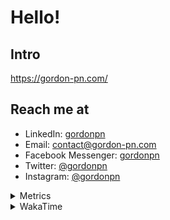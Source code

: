 # Hello!

## Intro

<https://gordon-pn.com/>

## Reach me at

- LinkedIn: [gordonpn](https://www.linkedin.com/in/gordonpn/)
- Email: [contact@gordon-pn.com](mailto:contact@gordon-pn.com)
- Facebook Messenger: [gordonpn](https://www.messenger.com/t/Gordonpn)
- Twitter: [@gordonpn](https://twitter.com/Gordonpn)
- Instagram: [@gordonpn](https://www.instagram.com/gordonpn/)

<details>
  <summary>Metrics</summary>

  <img align="center" src="https://github.com/gordonpn/gordonpn/blob/master/github-metrics.svg" alt="GitHub Metrics">

</details>

<details>
  <summary>WakaTime</summary>

  <!--START_SECTION:waka-->
📊 **This Week I Spent My Time On** 

```text
💬 Programming Languages: 
Other                    24 hrs 7 mins       ████████████████████████░   94.00 % 
Java                     35 mins             █░░░░░░░░░░░░░░░░░░░░░░░░   02.31 % 
Brazil Dependency Config 22 mins             ░░░░░░░░░░░░░░░░░░░░░░░░░   01.49 % 
TypeScript               19 mins             ░░░░░░░░░░░░░░░░░░░░░░░░░   01.25 % 
XML                      5 mins              ░░░░░░░░░░░░░░░░░░░░░░░░░   00.39 % 

🔥 Editors: 
Chrome                   14 hrs 31 mins      ██████████████░░░░░░░░░░░   56.60 % 
Slack                    4 hrs 17 mins       ████░░░░░░░░░░░░░░░░░░░░░   16.70 % 
iTerm2                   2 hrs 34 mins       ███░░░░░░░░░░░░░░░░░░░░░░   10.06 % 
Messages                 1 hr 31 mins        █░░░░░░░░░░░░░░░░░░░░░░░░   05.91 % 
IntelliJ IDEA            1 hr 30 mins        █░░░░░░░░░░░░░░░░░░░░░░░░   05.88 % 
```


 Last Updated on 09/06/2025 16:31:35 UTC
<!--END_SECTION:waka-->
</details>
